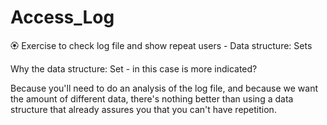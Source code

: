 # Access_Log
🏵️ Exercise to check log file and show repeat users - Data structure: Sets

Why the data structure: Set - in this case is more indicated? 

Because you'll need to do an analysis of the log file, and because we want the amount of different data, there's nothing better than using a data structure that already assures you that you can't have repetition.
